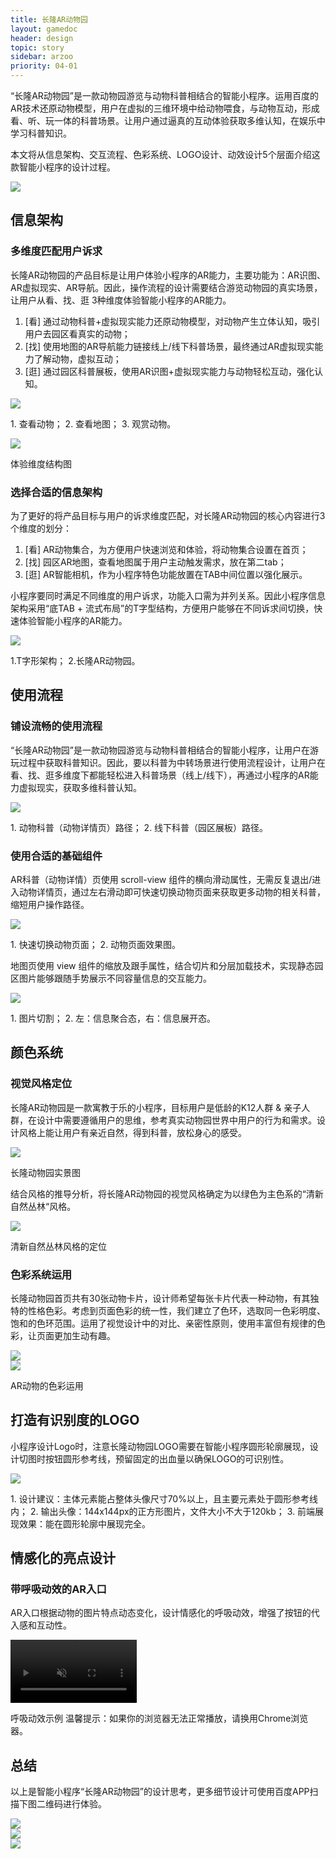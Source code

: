 ```yaml
---
title: 长隆AR动物园
layout: gamedoc
header: design
topic: story
sidebar: arzoo
priority: 04-01
---
```


“长隆AR动物园”是一款动物园游览与动物科普相结合的智能小程序。运用百度的AR技术还原动物模型，用户在虚拟的三维环境中给动物喂食，与动物互动，形成看、听、玩一体的科普场景。让用户通过逼真的互动体验获取多维认知，在娱乐中学习科普知识。

本文将从信息架构、交互流程、色彩系统、LOGO设计、动效设计5个层面介绍这款智能小程序的设计过程。
	<div class="m-doc-custom-examples-correct">
		<img src="/img/game/design/story/arzoo/1.png">
	</div>

## 信息架构
### 多维度匹配用户诉求
长隆AR动物园的产品目标是让用户体验小程序的AR能力，主要功能为：AR识图、AR虚拟现实、AR导航。因此，操作流程的设计需要结合游览动物园的真实场景，让用户从看、找、逛 3种维度体验智能小程序的AR能力。

1. [看]  通过动物科普+虚拟现实能力还原动物模型，对动物产生立体认知，吸引用户去园区看真实的动物；
2. [找] 使用地图的AR导航能力链接线上/线下科普场景，最终通过AR虚拟现实能力了解动物，虚拟互动；
3. [逛] 通过园区科普展板，使用AR识图+虚拟现实能力与动物轻松互动，强化认知。

<div class="m-doc-custom-examples-correct">
	<img src="/img/game/design/story/arzoo/2.png"><p class="m-doc-custom-examples-text">1. 查看动物；
		2. 查看地图；
	3. 观赏动物。</p>
</div>
<div class="m-doc-custom-examples-correct">
	<img src="/img/game/design/story/arzoo/3.png"><p class="m-doc-custom-examples-text">体验维度结构图</p>
</div>

### 选择合适的信息架构
为了更好的将产品目标与用户的诉求维度匹配，对长隆AR动物园的核心内容进行3个维度的划分：
1. [看]  AR动物集合，为方便用户快速浏览和体验，将动物集合设置在首页；
2. [找]  园区AR地图，查看地图属于用户主动触发需求，放在第二tab；
3. [逛]  AR智能相机，作为小程序特色功能放置在TAB中间位置以强化展示。

小程序要同时满足不同维度的用户诉求，功能入口需为并列关系。因此小程序信息架构采用“底TAB + 流式布局”的T字型结构，方便用户能够在不同诉求间切换，快速体验智能小程序的AR能力。
	<div class="m-doc-custom-examples-correct">
		<img src="/img/game/design/story/arzoo/4.png"><p class="m-doc-custom-examples-text">1.T字形架构；
2.长隆AR动物园。</p>
	</div>

## 使用流程
### 铺设流畅的使用流程
“长隆AR动物园”是一款动物园游览与动物科普相结合的智能小程序，让用户在游玩过程中获取科普知识。因此，要以科普为中转场景进行使用流程设计，让用户在看、找、逛多维度下都能轻松进入科普场景（线上/线下），再通过小程序的AR能力虚拟现实，获取多维科普认知。
<div class="m-doc-custom-examples">
	<div class="m-doc-custom-examples-correct">
		<img src="/img/game/design/story/arzoo/5.png"><p class="m-doc-custom-examples-text">1. 动物科普（动物详情页）路径；
2. 线下科普（园区展板）路径。</p>
	</div>
</div>

### 使用合适的基础组件
AR科普（动物详情）页使用 scroll-view 组件的横向滑动属性，无需反复退出/进入动物详情页，通过左右滑动即可快速切换动物页面来获取更多动物的相关科普，缩短用户操作路径。
<div class="m-doc-custom-examples">
<div class="m-doc-custom-examples-correct">
		<img src="/img/game/design/story/arzoo/6.png"><p class="m-doc-custom-examples-text">1. 快速切换动物页面；
2. 动物页面效果图。</p>
	</div>
</div>

地图页使用 view 组件的缩放及跟手属性，结合切片和分层加载技术，实现静态园区图片能够跟随手势展示不同容量信息的交互能力。
<div class="m-doc-custom-examples">
	<div class="m-doc-custom-examples-correct">
		<img src="/img/game/design/story/arzoo/7.png"><p class="m-doc-custom-examples-text">1. 图片切割；
2. 左：信息聚合态，右：信息展开态。</p>
	</div>
</div>

## 颜色系统
### 视觉风格定位
长隆AR动物园是一款寓教于乐的小程序，目标用户是低龄的K12人群 & 亲子人群，在设计中需要遵循用户的思维，参考真实动物园世界中用户的行为和需求。设计风格上能让用户有亲近自然，得到科普，放松身心的感受。
<div class="m-doc-custom-examples">
	<div class="m-doc-custom-examples-correct">
		<img src="/img/game/design/story/arzoo/8.jpg"><p class="m-doc-custom-examples-text">长隆动物园实景图</p>
	</div>
</div>

结合风格的推导分析，将长隆AR动物园的视觉风格确定为以绿色为主色系的“清新自然丛林“风格。
<div class="m-doc-custom-examples">
	<div class="m-doc-custom-examples-correct">
		<img src="/img/game/design/story/arzoo/9.png"><p class="m-doc-custom-examples-text">清新自然丛林风格的定位</p>
	</div>
</div>

### 色彩系统运用
长隆动物园首页共有30张动物卡片，设计师希望每张卡片代表一种动物，有其独特的性格色彩。考虑到页面色彩的统一性，我们建立了色环，选取同一色彩明度、饱和的色环范围。运用了视觉设计中的对比、亲密性原则，使用丰富但有规律的色彩，让页面更加生动有趣。
	<div class="m-doc-custom-examples-correct"><img src="/img/game/design/story/arzoo/10.png">
	</div>
	<div class="m-doc-custom-examples-correct"><img src="/img/game/design/story/arzoo/11.png"><p class="m-doc-custom-examples-text">AR动物的色彩运用</p>
	</div>

## 打造有识别度的LOGO
小程序设计Logo时，注意长隆动物园LOGO需要在智能小程序圆形轮廓展现，设计切图时按钮圆形参考线，预留固定的出血量以确保LOGO的可识别性。
<div class="m-doc-custom-examples">
	<div class="m-doc-custom-examples-correct">
		<img src="/img/game/design/story/arzoo/12.png">
		<p class="m-doc-custom-examples-text">1. 设计建议：主体元素能占整体头像尺寸70%以上，且主要元素处于圆形参考线内；
		2. 输出头像：144x144px的正方形图片，文件大小不大于120kb；
	3. 前端展现效果：能在圆形轮廓中展现完全。</p>
	</div>
</div>

## 情感化的亮点设计
### 带呼吸动效的AR入口
AR入口根据动物的图片特点动态变化，设计情感化的呼吸动效，增强了按钮的代入感和互动性。

<video muted autoplay="autoplay" loop="loop" src="/img/game/design/story/arzoo/13.mp4" width="40%" >
你的浏览器不支持该视频播放
</video>
<p class="m-doc-custom-examples-text">呼吸动效示例
温馨提示：如果你的浏览器无法正常播放，请换用Chrome浏览器。</p>


## 总结
以上是智能小程序“长隆AR动物园”的设计思考，更多细节设计可使用百度APP扫描下图二维码进行体验。
<div class="m-doc-custom-examples-correct ispc"><img src="/img/game/design/story/arzoo/14.png"></div>
<div class="m-doc-custom-examples-correct ismobile"><img src="/img/game/design/principle/innovation/3-2.png"></div>
<div class="m-doc-custom-examples-correct isbox"><img src="/img/game/design/principle/innovation/3-3.png"></div>


